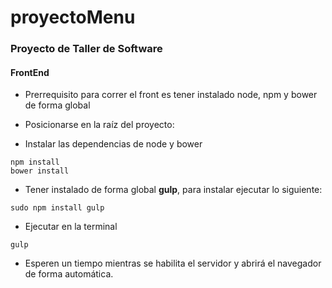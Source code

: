 # proyectoMenu
### Proyecto de Taller de Software

#### FrontEnd
- Prerrequisito para correr el front es tener instalado node, npm y bower de forma global

- Posicionarse en la raíz del proyecto:

- Instalar las dependencias de node y bower  
```
npm install  
bower install
```

- Tener instalado de forma global **gulp**, para instalar ejecutar lo siguiente:  
```
sudo npm install gulp
```

- Ejecutar en la terminal
```
gulp
```

- Esperen un tiempo mientras se habilita el servidor y abrirá el navegador de forma automática.
